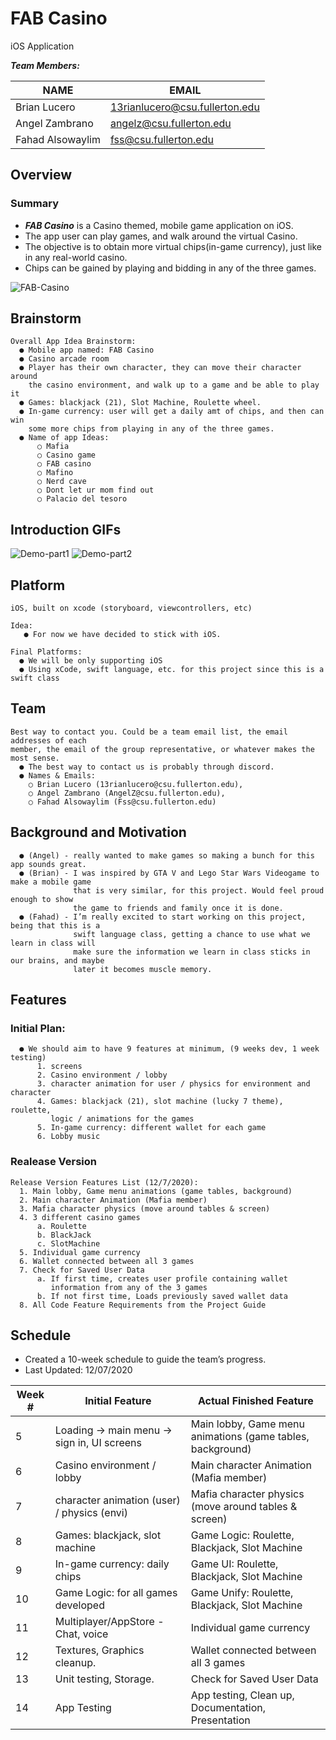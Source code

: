 # FAB Casino
iOS Application

***Team Members:***

| **NAME**                    | **EMAIL**                         |
| --------------------------- | --------------------------------- |
| Brian Lucero                | 13rianlucero@csu.fullerton.edu    |
| Angel Zambrano              | angelz@csu.fullerton.edu          |
| Fahad Alsowaylim            | fss@csu.fullerton.edu             |

## Overview
### Summary

- ***FAB Casino*** is a Casino themed, mobile game application on iOS. 
- The app user can play games, and walk around the virtual Casino. 
- The objective is to obtain more virtual chips(in-game currency), just like in any real-world casino. 
- Chips can be gained by playing and bidding in any of the three games.

![FAB-Casino](https://user-images.githubusercontent.com/47013770/159123678-11599cb1-9fc5-4c7b-aa0c-f1e88d7bce3a.jpg)

## Brainstorm
```
Overall App Idea Brainstorm: 
  ● Mobile app named: FAB Casino 
  ● Casino arcade room 
  ● Player has their own character, they can move their character around
    the casino environment, and walk up to a game and be able to play it 
  ● Games: blackjack (21), Slot Machine, Roulette wheel. 
  ● In-game currency: user will get a daily amt of chips, and then can win 
    some more chips from playing in any of the three games. 
  ● Name of app Ideas: 
      ○ Mafia 
      ○ Casino game 
      ○ FAB casino 
      ○ Mafino 
      ○ Nerd cave 
      ○ Dont let ur mom find out 
      ○ Palacio del tesoro
```
## Introduction GIFs
![Demo-part1](https://user-images.githubusercontent.com/47013770/159123715-e4f13d97-699a-4a57-8647-7c8b44ee8b0e.gif)
![Demo-part2](https://user-images.githubusercontent.com/47013770/159123744-40bce7e4-84f7-42ad-a683-b27081489156.gif)

## Platform
```
iOS, built on xcode (storyboard, viewcontrollers, etc) 

Idea: 
   ● For now we have decided to stick with iOS. 
   
Final Platforms: 
  ● We will be only supporting iOS 
  ● Using xCode, swift language, etc. for this project since this is a swift class
```

## Team
```
Best way to contact you. Could be a team email list, the email addresses of each
member, the email of the group representative, or whatever makes the most sense. 
  ● The best way to contact us is probably through discord.
  ● Names & Emails:
    ○ Brian Lucero (13rianlucero@csu.fullerton.edu), 
    ○ Angel Zambrano (AngelZ@csu.fullerton.edu), 
    ○ Fahad Alsowaylim (Fss@csu.fullerton.edu)
```

## Background and Motivation
```
  ● (Angel) - really wanted to make games so making a bunch for this app sounds great. 
  ● (Brian) - I was inspired by GTA V and Lego Star Wars Videogame to make a mobile game
              that is very similar, for this project. Would feel proud enough to show 
              the game to friends and family once it is done.
  ● (Fahad) - I’m really excited to start working on this project, being that this is a 
              swift language class, getting a chance to use what we learn in class will 
              make sure the information we learn in class sticks in our brains, and maybe 
              later it becomes muscle memory.
```
## Features
### Initial Plan:
```
  ● We should aim to have 9 features at minimum, (9 weeks dev, 1 week testing) 
      1. screens 
      2. Casino environment / lobby 
      3. character animation for user / physics for environment and character 
      4. Games: blackjack (21), slot machine (lucky 7 theme), roulette, 
         logic / animations for the games 
      5. In-game currency: different wallet for each game 
      6. Lobby music 
```

### Realease Version
```
Release Version Features List (12/7/2020): 
  1. Main lobby, Game menu animations (game tables, background) 
  2. Main character Animation (Mafia member) 
  3. Mafia character physics (move around tables & screen) 
  4. 3 different casino games 
      a. Roulette 
      b. BlackJack 
      c. SlotMachine 
  5. Individual game currency 
  6. Wallet connected between all 3 games 
  7. Check for Saved User Data 
      a. If first time, creates user profile containing wallet 
         information from any of the 3 games 
      b. If not first time, Loads previously saved wallet data 
  8. All Code Feature Requirements from the Project Guide 
```

## Schedule
- Created a 10-week schedule to guide the team’s progress.
- Last Updated: 12/07/2020 

| Week # | Initial Feature                             | Actual Finished Feature                                    |
| ------ | ------------------------------------------- | ---------------------------------------------------------- |
| 5      | Loading -> main menu -> sign in, UI screens | Main lobby, Game menu animations (game tables, background) |
| 6      | Casino environment / lobby                  | Main character Animation (Mafia member)                    |  
| 7      | character animation (user) / physics (envi) | Mafia character physics (move around tables & screen)      |
| 8      | Games: blackjack, slot machine              | Game Logic: Roulette, Blackjack, Slot Machine              |
| 9      | In-game currency: daily chips               | Game UI: Roulette, Blackjack, Slot Machine                 |
| 10     | Game Logic: for all games developed         | Game Unify: Roulette, Blackjack, Slot Machine              |
| 11     | Multiplayer/AppStore - Chat, voice          | Individual game currency                                   |
| 12     | Textures, Graphics cleanup.                 | Wallet connected between all 3 games                       |
| 13     | Unit testing, Storage.                      | Check for Saved User Data                                  |
| 14     | App Testing                                 | App testing, Clean up, Documentation, Presentation         |




